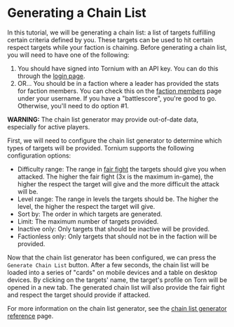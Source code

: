 # Generating a Chain List
In this tutorial, we will be generating a chain list: a list of targets fulfilling certain criteria defined by you. These targets can be used to hit certain respect targets while your faction is chaining. Before generating a chain list, you will need to have one of the following:

1. You should have signed into Tornium with an API key. You can do this through the [login page](https://tornium.com/login).
2. OR... You should be in a faction where a leader has provided the stats for faction members. You can check this on the [faction members](https://tornium.com/faction/members) page under your username. If you have a "battlescore", you're good to go. Otherwise, you'll need to do option #1.

**WARNING:** The chain list generator may provide out-of-date data, especially for active players.

First, we will need to configure the chain list generator to determine which types of targets will be provided. Tornium supports the following configuration options:

- Difficulty range: The range in [fair fight](https://wiki.torn.com/wiki/Chain#Fair_fights) the targets should give you when attacked. The higher the fair fight (3x is the maximum in-game), the higher the respect the target will give and the more difficult the attack will be.
- Level range: The range in levels the targets should be. The higher the level, the higher the respect the target will give.
- Sort by: The order in which targets are generated.
- Limit: The maximum number of targets provided.
- Inactive only: Only targets that should be inactive will be provided.
- Factionless only: Only targets that should not be in the faction will be provided.

Now that the chain list generator has been configured, we can press the `Generate Chain List` button. After a few seconds, the chain list will be loaded into a series of "cards" on mobile devices and a table on desktop devices. By clicking on the targets' name, the target's profile on Torn will be opened in a new tab. The generated chain list will also provide the fair fight and respect the target should provide if attacked.

For more information on the chain list generator, see the [chain list generator reference](../reference/stats-chain-list-generator.md) page.
